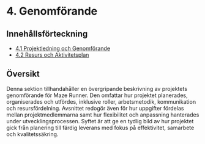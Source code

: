 # 4. Genomförande

## Innehållsförteckning
- [4.1 Projektledning och Genomförande](execution/timeline.md)
- [4.2 Resurs och Aktivitetsplan](execution/resources.md)
## Översikt
Denna sektion tillhandahåller en övergripande beskrivning av projektets genomförande för Maze Runner. Den omfattar hur projektet planerades, organiserades och utfördes, inklusive roller, arbetsmetodik, kommunikation och resursfördelning.
Avsnittet redogör även för hur uppgifter fördelas mellan projektmedlemmarna samt hur flexibilitet och anpassning hanterades under utvecklingsprocessen.
Syftet är att ge en tydlig bild av hur projektet gick från planering till färdig leverans med fokus på effektivitet, samarbete och kvalitetssäkring.
